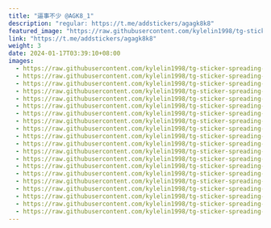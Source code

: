 ```yaml
---
title: "逼事不少 @AGK8_1"
description: "regular: https://t.me/addstickers/agagk8k8"
featured_image: "https://raw.githubusercontent.com/kylelin1998/tg-sticker-spreading-worldwide-images/main/img/33fb06fa-796d-4e49-b3d1-bf87def208d1.jpg"
link: "https://t.me/addstickers/agagk8k8"
weight: 3
date: 2024-01-17T03:39:10+08:00
images:
  - https://raw.githubusercontent.com/kylelin1998/tg-sticker-spreading-worldwide-images/main/img/33fb06fa-796d-4e49-b3d1-bf87def208d1.jpg
  - https://raw.githubusercontent.com/kylelin1998/tg-sticker-spreading-worldwide-images/main/img/1b60ba36-5ec8-41ac-88a9-f582f3a8ad65.jpg
  - https://raw.githubusercontent.com/kylelin1998/tg-sticker-spreading-worldwide-images/main/img/c28625fa-bd6f-4494-b56d-d658424ec86b.jpg
  - https://raw.githubusercontent.com/kylelin1998/tg-sticker-spreading-worldwide-images/main/img/31ac2e2c-618e-4c54-8bfc-333a0eeb4d1a.jpg
  - https://raw.githubusercontent.com/kylelin1998/tg-sticker-spreading-worldwide-images/main/img/204ea9a5-51f2-45dc-aa71-ec01a89953b6.jpg
  - https://raw.githubusercontent.com/kylelin1998/tg-sticker-spreading-worldwide-images/main/img/aaeac4b3-47fa-47ba-b1e8-4f48f21704b7.jpg
  - https://raw.githubusercontent.com/kylelin1998/tg-sticker-spreading-worldwide-images/main/img/5df84f82-0c9d-40fa-88a7-6e7df984e706.jpg
  - https://raw.githubusercontent.com/kylelin1998/tg-sticker-spreading-worldwide-images/main/img/580f0701-89bf-4e0d-bd99-a1e888a77bfe.jpg
  - https://raw.githubusercontent.com/kylelin1998/tg-sticker-spreading-worldwide-images/main/img/2dd619d6-8393-4a20-b822-36e968dba42b.jpg
  - https://raw.githubusercontent.com/kylelin1998/tg-sticker-spreading-worldwide-images/main/img/0013932f-cb67-46be-8dc6-d54c6f06652b.jpg
  - https://raw.githubusercontent.com/kylelin1998/tg-sticker-spreading-worldwide-images/main/img/c94e94c4-c095-4be0-89e9-f2aa01cd1ea1.jpg
  - https://raw.githubusercontent.com/kylelin1998/tg-sticker-spreading-worldwide-images/main/img/8073d012-ff12-4286-9301-5b9ba8fdd995.jpg
  - https://raw.githubusercontent.com/kylelin1998/tg-sticker-spreading-worldwide-images/main/img/8ad08995-3ca9-4e60-a192-c5e67a62fa83.jpg
  - https://raw.githubusercontent.com/kylelin1998/tg-sticker-spreading-worldwide-images/main/img/eeb9c74b-3b03-4a9b-ac4a-27049b7c2d01.jpg
  - https://raw.githubusercontent.com/kylelin1998/tg-sticker-spreading-worldwide-images/main/img/86ebdf54-afe3-4487-bfaa-45f67d34d73f.jpg
  - https://raw.githubusercontent.com/kylelin1998/tg-sticker-spreading-worldwide-images/main/img/6a5b5be6-90e3-4ded-b5b7-9e6a808bdde7.jpg
  - https://raw.githubusercontent.com/kylelin1998/tg-sticker-spreading-worldwide-images/main/img/7a83971f-22f7-4890-a5a2-b1878cf1f9a0.jpg
  - https://raw.githubusercontent.com/kylelin1998/tg-sticker-spreading-worldwide-images/main/img/fc913d25-b8cb-4d8d-bbb3-2a0a71b8118a.jpg
  - https://raw.githubusercontent.com/kylelin1998/tg-sticker-spreading-worldwide-images/main/img/a464f40e-756b-4b12-b18c-2ca1272e740a.jpg
  - https://raw.githubusercontent.com/kylelin1998/tg-sticker-spreading-worldwide-images/main/img/757b63dc-8236-4247-8f82-158f43a16ca3.jpg
---
```

